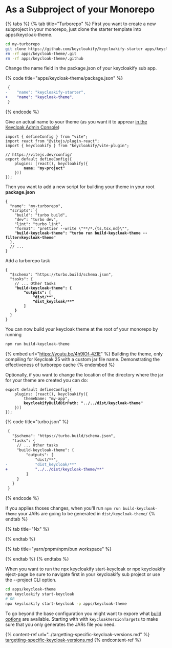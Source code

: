 # As a Subproject of your Monorepo

{% tabs %}
{% tab title="Turborepo" %}
First you want to create a new subproject in your monorepo, just clone the starter template into apps/keycloak-theme.

```bash
cd my-turborepo
git clone https://github.com/keycloakify/keycloakify-starter apps/keycloak-theme
rm -rf apps/keycloak-theme/.git
rm -rf apps/keycloak-theme/.github
```

Change the name field in the package.json of your keycloakify sub app.

{% code title="apps/keycloak-theme/package.json" %}
```diff
 {
-    "name": "keycloakify-starter",
+    "name": "keycloak-theme",
 }
```
{% endcode %}

Give an actual name to your theme (as you want it to apprear [in the Keycloak Admin Console](https://github.com/keycloakify/keycloakify/assets/6702424/7da4afe2-0f67-4f79-a3d0-bd982636ea23))

<pre class="language-typescript" data-title="apps/keycloak-theme/vite.config.ts"><code class="lang-typescript">import { defineConfig } from "vite";
import react from "@vitejs/plugin-react";
import { keycloakify } from "keycloakify/vite-plugin";

// https://vitejs.dev/config/
export default defineConfig({
    plugins: [react(), keycloakify({
<strong>        name: "my-project"
</strong>    })]
});
</code></pre>

Then you want to add a new script for building your theme in your root **package.json**

<pre class="language-json" data-title="package.json"><code class="lang-json">{
  "name": "my-turborepo",
  "scripts": {
    "build": "turbo build",
    "dev": "turbo dev",
    "lint": "turbo lint",
    "format": "prettier --write \"**/*.{ts,tsx,md}\"",
<strong>    "build-keycloak-theme": "turbo run build-keycloak-theme --filter=keycloak-theme"
</strong>  },
  // ...
}
</code></pre>

Add a turborepo task

<pre class="language-json" data-title="turbo.json"><code class="lang-json">{
  "$schema": "https://turbo.build/schema.json",
  "tasks": {
    // ... Other tasks
<strong>    "build-keycloak-theme": {
</strong><strong>        "outputs": [
</strong><strong>            "dist/**", 
</strong><strong>            "dist_keycloak/**"
</strong><strong>        ]
</strong><strong>    }
</strong>  }
}
</code></pre>

You can now build your keycloak theme at the root of your monorepo by running

```bash
npm run build-keycloak-theme
```

{% embed url="https://youtu.be/4h9lOf-4ZIE" %}
Building the theme, only compiling for Keycloak 25 with a custom jar file name. Demonstrating the effectiveness of turborepo cache
{% endembed %}

Optionally, if you want to change the location of the directory where the jar for your theme are created you can do: &#x20;

<pre class="language-typescript" data-title="apps/keycloak-theme/vite.config.ts"><code class="lang-typescript">export default defineConfig({
    plugins: [react(), keycloakify({
        themeName: "my-app",
<strong>        keycloakifyBuildDirPath: "../../dist/keycloak-theme"
</strong>    })]
});
</code></pre>

{% code title="turbo.json" %}
```diff
 {
   "$schema": "https://turbo.build/schema.json",
   "tasks": {
     // ... Other tasks
     "build-keycloak-theme": {
         "outputs": [
             "dist/**", 
-            "dist_keycloak/**"
+            "../../dist/keycloak-theme/**"
         ]
     }
   }
 }
```
{% endcode %}

If you applies thoses changes, when you'll run `npm run build-keycloak-theme` your JARs are going to be generated in `dist/keycloak-theme/`
{% endtab %}

{% tab title="Nx" %}

{% endtab %}

{% tab title="yarn/pnpm/npm/bun workspace" %}

{% endtab %}
{% endtabs %}



When you want to run the npx keycloakify start-keycloak or npx keycloakify eject-page be sure to navigate first in your keycloakify sub project or use the --project CLI option. &#x20;

```bash
cd apps/keycloak-theme
npx keycloakify start-keycloak
# OR
npx keycloakify start-keycloak -p apps/keycloak-theme
```

To go beyond the base configuration you might want to expore what [build options](../build-options/) are available. Starting with with `keycloakVersionTargets` to make sure that you only generates the JARs file you need.

{% content-ref url="../targetting-specific-keycloak-versions.md" %}
[targetting-specific-keycloak-versions.md](../targetting-specific-keycloak-versions.md)
{% endcontent-ref %}

